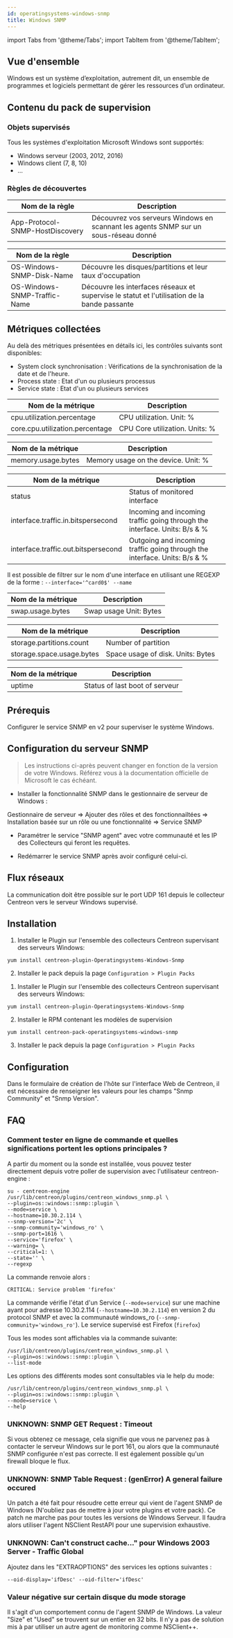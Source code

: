 ```yaml
---
id: operatingsystems-windows-snmp
title: Windows SNMP
---
```

import Tabs from '@theme/Tabs';
import TabItem from '@theme/TabItem';


## Vue d'ensemble

Windows est un système d’exploitation, autrement dit, un ensemble de programmes
et logiciels permettant de gérer les ressources d’un ordinateur.

## Contenu du pack de supervision

### Objets supervisés

Tous les systèmes d'exploitation Microsoft Windows sont supportés:

- Windows serveur (2003, 2012, 2016)
- Windows client (7, 8, 10)
- ...

### Règles de découvertes

<Tabs groupId="operating-systems">
<TabItem value="Host" label="Host">

| Nom de la règle                 | Description                                                                         |
| ------------------------------- | ----------------------------------------------------------------------------------- |
| App-Protocol-SNMP-HostDiscovery | Découvrez vos serveurs Windows en scannant les agents SNMP sur un sous-réseau donné |

</TabItem>
<TabItem value="Services" label="Services">

| Nom de la règle              | Description                                                                                  |
| ---------------------------- | -------------------------------------------------------------------------------------------- |
| OS-Windows-SNMP-Disk-Name    | Découvre les disques/partitions et leur taux d'occupation                                    |
| OS-Windows-SNMP-Traffic-Name | Découvre les interfaces réseaux et supervise le statut et l'utilisation de la bande passante |

</TabItem>
</Tabs>

## Métriques collectées

Au delà des métriques présentées en détails ici, les contrôles suivants sont
disponibles:

- System clock synchronisation : Vérifications de la synchronisation de la
date et de l'heure.
- Process state : Etat d'un ou plusieurs processus
- Service state : Etat d'un ou plusieurs services

<Tabs groupId="operating-systems">
<TabItem value="Cpu" label="Cpu">

| Nom de la métrique              | Description                    |
| ------------------------------- | ------------------------------ |
| cpu.utilization.percentage      | CPU utilization. Unit: %       |
| core.cpu.utilization.percentage | CPU Core utilization. Units: % |

</TabItem>
<TabItem value="Memory" label="Memory">

| Nom de la métrique | Description                         |
| ------------------ | ----------------------------------- |
| memory.usage.bytes | Memory usage on the device. Unit: % |

</TabItem>
<TabItem value="Traffic" label="Traffic">

| Nom de la métrique                  | Description                                                               |
| ----------------------------------- | ------------------------------------------------------------------------- |
| status                              | Status of monitored interface                                             |
| interface.traffic.in.bitspersecond  | Incoming and incoming traffic going through the interface. Units: B/s & % |
| interface.traffic.out.bitspersecond | Outgoing and incoming traffic going through the interface. Units: B/s & % |

Il est possible de filtrer sur le nom d'une interface en utilisant une REGEXP de
la forme : `--interface='^card0$' --name`

</TabItem>
<TabItem value="Swap" label="Swap">

| Nom de la métrique | Description            |
| ------------------ | ---------------------- |
| swap.usage.bytes   | Swap usage Unit: Bytes |

</TabItem>
<TabItem value="Storage" label="Storage">

| Nom de la métrique        | Description                       |
| ------------------------- | --------------------------------- |
| storage.partitions.count  | Number of partition               |
| storage.space.usage.bytes | Space usage of disk. Units: Bytes |

</TabItem>
<TabItem value="Uptime" label="Uptime">

| Nom de la métrique | Description                    |
| ------------------ | ------------------------------ |
| uptime             | Status of last boot of serveur |

</TabItem>
</Tabs>

## Prérequis

Configurer le service SNMP en v2 pour superviser le système Windows.

## Configuration du serveur SNMP

> Les instructions ci-après peuvent changer en fonction de la version de
> votre Windows. Référez vous à la documentation officielle de Microsoft le cas
> échéant.

- Installer la fonctionnalité SNMP dans le gestionnaire de serveur de Windows :

Gestionnaire de serveur =\> Ajouter des rôles et des fonctionnailtées =\>
Installation basée sur un rôle ou une fonctionnalité =\> Service SNMP

- Paramétrer le service "SNMP agent" avec votre communauté et les IP des
Collecteurs qui feront les requêtes.

- Redémarrer le service SNMP après avoir configuré celui-ci.

## Flux réseaux

La communication doit être possible sur le port UDP 161 depuis le collecteur
Centreon vers le serveur Windows supervisé.

## Installation

<Tabs groupId="operating-systems">
<TabItem value="online" label="Online License">

1. Installer le Plugin sur l'ensemble des collecteurs Centreon supervisant des
serveurs Windows:

``` shell
yum install centreon-plugin-Operatingsystems-Windows-Snmp
```

2. Installer le pack depuis la page `Configuration > Plugin Packs`

</TabItem>
<TabItem value="offline" label="Offline License">

1. Installer le Plugin sur l'ensemble des collecteurs Centreon supervisant des
serveurs Windows:

``` shell
yum install centreon-plugin-Operatingsystems-Windows-Snmp
```

2. Installer le RPM contenant les modèles de supervision

``` shell
yum install centreon-pack-operatingsystems-windows-snmp
```

3. Installer le pack depuis la page `Configuration > Plugin Packs`

</TabItem>
</Tabs>

## Configuration

Dans le formulaire de création de l'hôte sur l'interface Web de Centreon, il est
nécessaire de renseigner les valeurs pour les champs "Snmp Community" et "Snmp
Version".

## FAQ

### Comment tester en ligne de commande et quelles significations portent les options principales ?

A partir du moment ou la sonde est installée, vous pouvez tester directement
depuis votre poller de supervision avec l'utilisateur centreon-engine :

``` shell
su - centreon-engine
/usr/lib/centreon/plugins/centreon_windows_snmp.pl \
--plugin=os::windows::snmp::plugin \
--mode=service \
--hostname=10.30.2.114 \
--snmp-version='2c' \
--snmp-community='windows_ro' \
--snmp-port=1616 \
--service='firefox' \
--warning= \
--critical=1: \
--state='' \
--regexp
```

La commande renvoie alors :

``` shell
CRITICAL: Service problem 'firefox'
```

La commande vérifie l'état d'un Service (`--mode=service`) sur une machine ayant
pour adresse 10.30.2.114 (`--hostname=10.30.2.114`) en version 2 du protocol
SNMP et avec la communauté windows\_ro  (`--snmp-community='windows_ro'`). Le
service supervisé est Firefox (`firefox`)

Tous les modes sont affichables via la commande suivante:

``` shell
/usr/lib/centreon/plugins/centreon_windows_snmp.pl \
--plugin=os::windows::snmp::plugin \
--list-mode
```

Les options des différents modes sont consultables via le help du mode:

``` shell
/usr/lib/centreon/plugins/centreon_windows_snmp.pl \
--plugin=os::windows::snmp::plugin \
--mode=service \
--help
```

### UNKNOWN: SNMP GET Request : Timeout

Si vous obtenez ce message, cela signifie que vous ne parvenez pas à contacter
le serveur Windows sur le port 161, ou alors que la communauté SNMP configurée
n'est pas correcte. Il est également possible qu'un firewall bloque le flux.

### UNKNOWN: SNMP Table Request : (genError) A general failure occured

Un patch a été fait pour résoudre cette erreur qui vient de l'agent SNMP de
Windows (N'oubliez pas de mettre à jour votre plugins et votre pack). Ce patch
ne marche pas pour toutes les versions de Windows Serveur. Il faudra alors
utiliser l'agent NSClient RestAPI pour une supervision exhaustive.

### UNKNOWN: Can't construct cache..." pour Windows 2003 Server - Traffic Global

Ajoutez dans les "EXTRAOPTIONS" des services les options suivantes :

``` shell
--oid-display='ifDesc' --oid-filter='ifDesc'
```

### Valeur négative sur certain disque du mode storage

Il s'agit d'un comportement connu de l'agent SNMP de Windows. La valeur "Size"
et "Used" se trouvent sur un entier en 32 bits. Il n'y a pas de solution mis à
par utiliser un autre agent de monitoring comme NSClient++.
